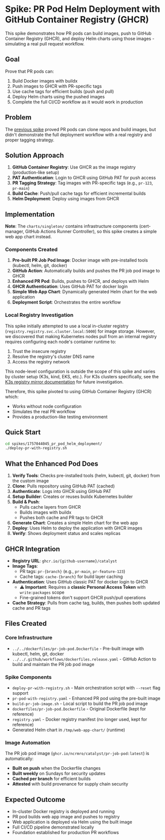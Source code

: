 # Spike: PR Pod Helm Deployment with GitHub Container Registry (GHCR)

This spike demonstrates how PR pods can build images, push to GitHub Container Registry (GHCR), and deploy Helm charts using those images - simulating a real pull request workflow.

## Goal

Prove that PR pods can:
1. Build Docker images with buildx
2. Push images to GHCR with PR-specific tags
3. Use cache tags for efficient builds (push and pull)
4. Deploy Helm charts using the pushed images
5. Complete the full CI/CD workflow as it would work in production

## Problem

The [previous spike](../1756920599_local_pr_pod_testing/) proved PR pods can clone repos and build images, but didn't demonstrate the full deployment workflow with a real registry and proper tagging strategy.

## Solution Approach

1. **GitHub Container Registry**: Use GHCR as the image registry (production-like setup)
2. **PAT Authentication**: Login to GHCR using GitHub PAT for push access
3. **PR Tagging Strategy**: Tag images with PR-specific tags (e.g., `pr-123`, `pr-main`)
4. **Build Cache**: Push/pull cache tags for efficient incremental builds
5. **Helm Deployment**: Deploy using images from GHCR

## Implementation

**Note**: The `charts/singleton/` contains infrastructure components (cert-manager, GitHub Actions Runner Controller), so this spike creates a simple web app chart instead.

### Components Created

1. **Pre-built PR Job Pod Image**: Docker image with pre-installed tools (kubectl, helm, git, docker)
2. **GitHub Action**: Automatically builds and pushes the PR job pod image to GHCR
3. **Enhanced PR Pod**: Builds, pushes to GHCR, and deploys with Helm
4. **GHCR Authentication**: Uses GitHub PAT for docker login
5. **Simple Web App Chart**: Dynamically generated Helm chart for the web application
6. **Deployment Script**: Orchestrates the entire workflow

### Local Registry Investigation

This spike initially attempted to use a local in-cluster registry (`registry.registry.svc.cluster.local:5000`) for image storage. However, we discovered that making Kubernetes nodes pull from an internal registry requires configuring each node's container runtime to:
1. Trust the insecure registry
2. Resolve the registry's cluster DNS name
3. Access the registry network

This node-level configuration is outside the scope of this spike and varies by cluster setup (K3s, kind, EKS, etc.). For K3s clusters specifically, see the [K3s registry mirror documentation](https://docs.k3s.io/installation/registry-mirror) for future investigation.

Therefore, this spike pivoted to using GitHub Container Registry (GHCR) which:
- Works without node configuration
- Simulates the real PR workflow
- Provides a production-like testing environment

## Quick Start

```bash
cd spikes/1757044045_pr_pod_helm_deployment/
./deploy-pr-with-registry.sh
```

## What the Enhanced Pod Does

1. **Verify Tools**: Checks pre-installed tools (helm, kubectl, git, docker) from the custom image
2. **Clone**: Pulls repository using GitHub PAT (cached)
3. **Authenticate**: Logs into GHCR using GitHub PAT
4. **Setup Builder**: Creates or reuses buildx Kubernetes builder
5. **Build & Push**: 
   - Pulls cache layers from GHCR
   - Builds images with buildx
   - Pushes both cache and PR tags to GHCR
6. **Generate Chart**: Creates a simple Helm chart for the web app
7. **Deploy**: Uses Helm to deploy the application with GHCR images
8. **Verify**: Shows deployment status and scales replicas

## GHCR Integration

- **Registry URL**: `ghcr.io/{github-username}/catalyst`
- **Image Tags**: 
  - PR tags: `pr-{branch}` (e.g., `pr-main`, `pr-feature-123`)
  - Cache tags: `cache-{branch}` for build layer caching
- **Authentication**: Uses GitHub classic PAT for docker login to GHCR
  - **⚠️ Important**: Requires a **classic Personal Access Token** with `write:packages` scope
  - Fine-grained tokens don't support GHCR push/pull operations
- **Cache Strategy**: Pulls from cache tag, builds, then pushes both updated cache and PR tags

## Files Created

### Core Infrastructure
- `../../dockerfiles/pr-job-pod.Dockerfile` - Pre-built image with kubectl, helm, git, docker
- `../../.github/workflows/dockerfiles.release.yaml` - GitHub Action to build and maintain the PR job pod image

### Spike Components
- `deploy-pr-with-registry.sh` - Main orchestration script with `--reset` flag support
- `pr-pod-with-registry.yaml` - Enhanced PR pod using the pre-built image
- `build-pr-job-image.sh` - Local script to build the PR job pod image
- `dockerfiles/pr-job-pod.Dockerfile` - Original Dockerfile (kept for reference)
- `registry.yaml` - Docker registry manifest (no longer used, kept for reference)
- Generated Helm chart in `/tmp/web-app-chart/` (runtime)

### Image Automation
The PR job pod image (`ghcr.io/ncrmro/catalyst/pr-job-pod:latest`) is automatically:
- **Built on push** when the Dockerfile changes
- **Built weekly** on Sundays for security updates
- **Cached per branch** for efficient builds
- **Attested** with build provenance for supply chain security

## Expected Outcome

- In-cluster Docker registry is deployed and running
- PR pod builds web app image and pushes to registry
- Web application is deployed via Helm using the built image
- Full CI/CD pipeline demonstrated locally
- Foundation established for production PR workflows